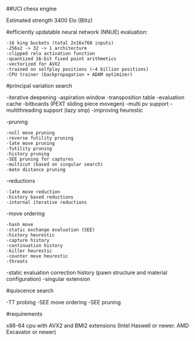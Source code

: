 ##UCI chess engine

Estimated strength 3400 Elo (Blitz)

#efficiently updatable neural network (NNUE) evaluation:

	-16 king buckets (total 2x16x768 inputs)
	-256x2 -> 32 -> 1 architecture
	-clipped relu activation function
	-quantized 16-bit fixed point arithmetics
	-vectorized for AVX2
	-trained on selfplay positions (~4 billion positions)
	-CPU trainer (backpropagation + ADAM optimizer)

#principal variation search

-iterative deepening
-aspiration window
-transposition table
-evaluation cache
-bitboards (PEXT sliding piece movegen)
-multi pv support
-multithreading support (lazy smp)
-improving heurestic

-pruning

	-null move pruning
	-reverse futility pruning
	-late move pruning
	-futility pruning
	-history pruning
	-SEE pruning for captures
	-multicut (based on singular search)
	-mate distance pruning

-reductions

	-late move reduction
	-history based reductions
	-internal iterative reductions

-move ordering

	-hash move
	-static exchange evaluation (SEE)
	-history heurestic
	-capture history
	-continuation history
	-killer heurestic
	-counter move heurestic
	-threats

-static evaluation correction history (pawn structure and material configuration)
-singular extension

#quiscence search

-TT probing
-SEE move ordering
-SEE pruning	

#requirements

x86-64 cpu with AVX2 and BMI2 extensions (Intel Haswell or newer. AMD Excavator or newer)

	
